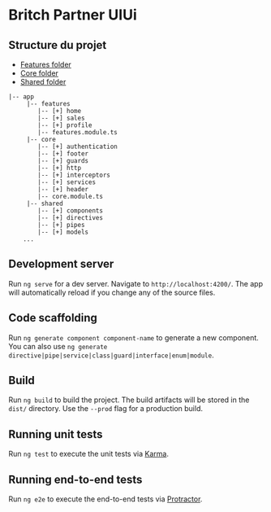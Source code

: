 # Britch Partner UIUi

## Structure du projet
- [Features folder](/src/app/features/README.md)
- [Core folder](/src/app/core/README.md)
- [Shared folder](/src/app/shared/README.md)
```
|-- app
     |-- features
        |-- [+] home
        |-- [+] sales
        |-- [+] profile
        |-- features.module.ts
     |-- core
        |-- [+] authentication
        |-- [+] footer
        |-- [+] guards
        |-- [+] http
        |-- [+] interceptors
        |-- [+] services
        |-- [+] header
        |-- core.module.ts
     |-- shared
        |-- [+] components
        |-- [+] directives
        |-- [+] pipes
        |-- [+] models
    ...
```
## Development server

Run `ng serve` for a dev server. Navigate to `http://localhost:4200/`. The app will automatically reload if you change any of the source files.

## Code scaffolding

Run `ng generate component component-name` to generate a new component. You can also use `ng generate directive|pipe|service|class|guard|interface|enum|module`.

## Build

Run `ng build` to build the project. The build artifacts will be stored in the `dist/` directory. Use the `--prod` flag for a production build.

## Running unit tests

Run `ng test` to execute the unit tests via [Karma](https://karma-runner.github.io).

## Running end-to-end tests

Run `ng e2e` to execute the end-to-end tests via [Protractor](http://www.protractortest.org/).
